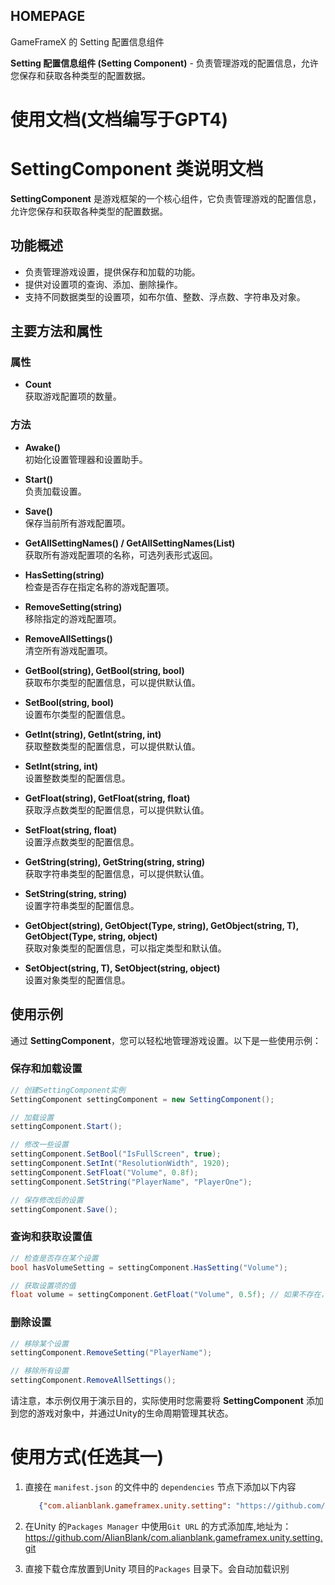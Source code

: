 ﻿## HOMEPAGE

GameFrameX 的 Setting 配置信息组件

**Setting 配置信息组件 (Setting Component)** - 负责管理游戏的配置信息，允许您保存和获取各种类型的配置数据。

# 使用文档(文档编写于GPT4)

# SettingComponent 类说明文档

**SettingComponent** 是游戏框架的一个核心组件，它负责管理游戏的配置信息，允许您保存和获取各种类型的配置数据。

## 功能概述

- 负责管理游戏设置，提供保存和加载的功能。
- 提供对设置项的查询、添加、删除操作。
- 支持不同数据类型的设置项，如布尔值、整数、浮点数、字符串及对象。

## 主要方法和属性

### 属性

- **Count**  
  获取游戏配置项的数量。

### 方法

- **Awake()**  
  初始化设置管理器和设置助手。

- **Start()**  
  负责加载设置。

- **Save()**  
  保存当前所有游戏配置项。

- **GetAllSettingNames() / GetAllSettingNames(List<string>)**  
  获取所有游戏配置项的名称，可选列表形式返回。

- **HasSetting(string)**  
  检查是否存在指定名称的游戏配置项。

- **RemoveSetting(string)**  
  移除指定的游戏配置项。

- **RemoveAllSettings()**  
  清空所有游戏配置项。

- **GetBool(string), GetBool(string, bool)**  
  获取布尔类型的配置信息，可以提供默认值。

- **SetBool(string, bool)**  
  设置布尔类型的配置信息。

- **GetInt(string), GetInt(string, int)**  
  获取整数类型的配置信息，可以提供默认值。

- **SetInt(string, int)**  
  设置整数类型的配置信息。

- **GetFloat(string), GetFloat(string, float)**  
  获取浮点数类型的配置信息，可以提供默认值。

- **SetFloat(string, float)**  
  设置浮点数类型的配置信息。

- **GetString(string), GetString(string, string)**  
  获取字符串类型的配置信息，可以提供默认值。

- **SetString(string, string)**  
  设置字符串类型的配置信息。

- **GetObject<T>(string), GetObject(Type, string), GetObject<T>(string, T), GetObject(Type, string, object)**  
  获取对象类型的配置信息，可以指定类型和默认值。

- **SetObject<T>(string, T), SetObject(string, object)**  
  设置对象类型的配置信息。

## 使用示例

通过 **SettingComponent**，您可以轻松地管理游戏设置。以下是一些使用示例：

### 保存和加载设置

```cs
// 创建SettingComponent实例
SettingComponent settingComponent = new SettingComponent();

// 加载设置
settingComponent.Start();

// 修改一些设置
settingComponent.SetBool("IsFullScreen", true);
settingComponent.SetInt("ResolutionWidth", 1920);
settingComponent.SetFloat("Volume", 0.8f);
settingComponent.SetString("PlayerName", "PlayerOne");

// 保存修改后的设置
settingComponent.Save();
```

### 查询和获取设置值

```cs
// 检查是否存在某个设置
bool hasVolumeSetting = settingComponent.HasSetting("Volume");

// 获取设置项的值
float volume = settingComponent.GetFloat("Volume", 0.5f); // 如果不存在，则返回0.5f
```

### 删除设置

```cs
// 移除某个设置
settingComponent.RemoveSetting("PlayerName");

// 移除所有设置
settingComponent.RemoveAllSettings();
```

请注意，本示例仅用于演示目的，实际使用时您需要将 **SettingComponent** 添加到您的游戏对象中，并通过Unity的生命周期管理其状态。

# 使用方式(任选其一)

1. 直接在 `manifest.json` 的文件中的 `dependencies` 节点下添加以下内容
   ```json
      {"com.alianblank.gameframex.unity.setting": "https://github.com/AlianBlank/com.alianblank.gameframex.unity.setting.git"}
    ```
2. 在Unity 的`Packages Manager` 中使用`Git URL` 的方式添加库,地址为：https://github.com/AlianBlank/com.alianblank.gameframex.unity.setting.git

3. 直接下载仓库放置到Unity 项目的`Packages` 目录下。会自动加载识别